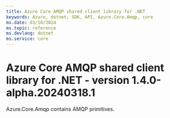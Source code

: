 ```yaml
---
title: Azure Core AMQP shared client library for .NET
keywords: Azure, dotnet, SDK, API, Azure.Core.Amqp, core
ms.date: 03/18/2024
ms.topic: reference
ms.devlang: dotnet
ms.service: core
---
```

# Azure Core AMQP shared client library for .NET - version 1.4.0-alpha.20240318.1 


Azure.Core.Amqp contains AMQP primitives. 

